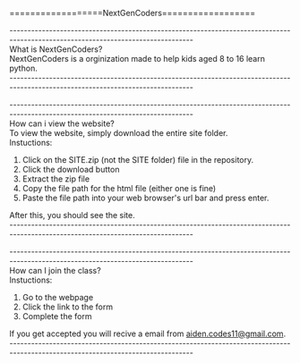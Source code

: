 ==================NextGenCoders==================

--------​-------------------------------------------------------------------------------------------------------------------------  
What is NextGenCoders?  
NextGenCoders is a orginization made to help kids aged 8 to 16 learn python.  
--------​-------------------------------------------------------------------------------------------------------------------------  

--------​-------------------------------------------------------------------------------------------------------------------------  
How can i view the website?  
To view the website, simply download the entire site folder.  
Instuctions:  
1. Click on the SITE.zip (not the SITE folder) file in the repository.  
2. Click the download button
3. Extract the zip file
4. Copy the file path for the html file (either one is fine)
5. Paste the file path into your web browser's url bar and press enter.  
  
After this, you should see the site.  
--------​-------------------------------------------------------------------------------------------------------------------------  

--------​-------------------------------------------------------------------------------------------------------------------------  
How can I join the class?  
Instuctions:  
1. Go to the webpage  
2. Click the link to the form  
3. Complete the form  
  
If you get accepted you will recive a email from aiden.codes11@gmail.com.  
--------​-------------------------------------------------------------------------------------------------------------------------  
